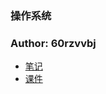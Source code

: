 ### 操作系统
### Author: 60rzvvbj
- [笔记](./笔记/笔记.md)
- [课件](https://github.com/60rzvvbj/operating-system)

